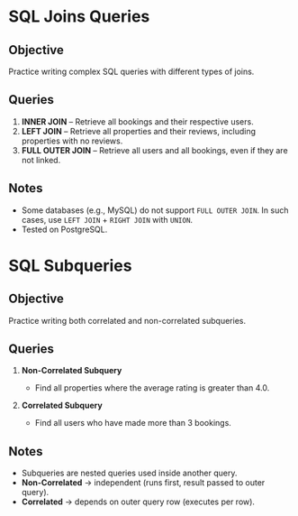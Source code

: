 # SQL Joins Queries

## Objective
Practice writing complex SQL queries with different types of joins.

## Queries
1. **INNER JOIN** – Retrieve all bookings and their respective users.  
2. **LEFT JOIN** – Retrieve all properties and their reviews, including properties with no reviews.  
3. **FULL OUTER JOIN** – Retrieve all users and all bookings, even if they are not linked.

## Notes
- Some databases (e.g., MySQL) do not support `FULL OUTER JOIN`. In such cases, use `LEFT JOIN` + `RIGHT JOIN` with `UNION`.
- Tested on PostgreSQL.
# SQL Subqueries

## Objective
Practice writing both correlated and non-correlated subqueries.

## Queries
1. **Non-Correlated Subquery**  
   - Find all properties where the average rating is greater than 4.0.  

2. **Correlated Subquery**  
   - Find all users who have made more than 3 bookings.  

## Notes
- Subqueries are nested queries used inside another query.  
- **Non-Correlated** → independent (runs first, result passed to outer query).  
- **Correlated** → depends on outer query row (executes per row).  
